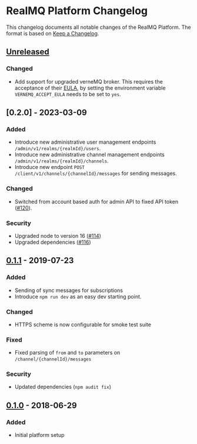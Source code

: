 # RealMQ Platform Changelog

This changelog documents all notable changes of the RealMQ Platform.
The format is based on [Keep a Changelog](http://keepachangelog.com/en/1.0.0/).

## [Unreleased]

### Changed
- Add support for upgraded verneMQ broker. This requires the acceptance of their [EULA](https://vernemq.com/end-user-license-agreement/),
  by setting the environment variable `VERNEMQ_ACCEPT_EULA` needs to be set to `yes`.

## [0.2.0] - 2023-03-09

### Added
- Introduce new administrative user management endpoints `/admin/v1/realms/{realmId}/users`.
- Introduce new administrative channel management endpoints `/admin/v1/realms/{realmId}/channels`.
- Introduce new endpoint `POST /client/v1/channels/{channelId}/messages` for sending messages.

### Changed
- Switched from account based auth for admin API to fixed API token ([#120]).

### Security
- Upgraded node to version 16 ([#114])
- Upgraded dependencies ([#116])

[#116]: https://github.com/realmq/realmq-platform/issues/116
[#114]: https://github.com/realmq/realmq-platform/issues/114
[#120]: https://github.com/realmq/realmq-platform/issues/120

## [0.1.1] - 2019-07-23
### Added
- Sending of sync messages for subscriptions
- Introduce `npm run dev` as an easy dev starting point.

### Changed
- HTTPS scheme is now configurable for smoke test suite

### Fixed
- Fixed parsing of `from` and `to` parameters on `/channel/{channelId}/messages`

### Security
- Updated dependencies (`npm audit fix`)

## [0.1.0] - 2018-06-29
### Added
- Initial platform setup

[Unreleased]: https://github.com/realmq/realmq-platform/compare/0.1.0...HEAD
[0.1.1]: https://github.com/realmq/realmq-platform/compare/0.1.0...0.1.1
[0.1.0]: https://github.com/realmq/realmq-platform/compare/42b6ca06f5cf4b1266d5f42896cf490ee30397cf...0.1.0
